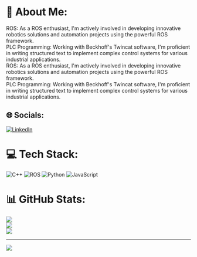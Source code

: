# 💫 About Me:
ROS: As a ROS enthusiast, I'm actively involved in developing innovative robotics solutions and automation projects using the powerful ROS framework.<br>PLC Programming: Working with Beckhoff's Twincat software, I'm proficient in writing structured text to implement complex control systems for various industrial applications.<br>ROS: As a ROS enthusiast, I'm actively involved in developing innovative robotics solutions and automation projects using the powerful ROS framework.<br>PLC Programming: Working with Beckhoff's Twincat software, I'm proficient in writing structured text to implement complex control systems for various industrial applications.


## 🌐 Socials:
[![LinkedIn](https://img.shields.io/badge/LinkedIn-%230077B5.svg?logo=linkedin&logoColor=white)](https://linkedin.com/in/https://www.linkedin.com/in/berke-tunckal/) 

# 💻 Tech Stack:
![C++](https://img.shields.io/badge/c++-%2300599C.svg?style=for-the-badge&logo=c%2B%2B&logoColor=white) ![ROS](https://img.shields.io/badge/ros-%230A0FF9.svg?style=for-the-badge&logo=ros&logoColor=white) ![Python](https://img.shields.io/badge/python-3670A0?style=for-the-badge&logo=python&logoColor=ffdd54) ![JavaScript](https://img.shields.io/badge/javascript-%23323330.svg?style=for-the-badge&logo=javascript&logoColor=%23F7DF1E)
# 📊 GitHub Stats:
![](https://github-readme-stats.vercel.app/api?username=berketunckal&theme=dark&hide_border=false&include_all_commits=false&count_private=false)<br/>
![](https://github-readme-streak-stats.herokuapp.com/?user=berketunckal&theme=dark&hide_border=false)<br/>
![](https://github-readme-stats.vercel.app/api/top-langs/?username=berketunckal&theme=dark&hide_border=false&include_all_commits=false&count_private=false&layout=compact)

---
[![](https://visitcount.itsvg.in/api?id=berketunckal&icon=0&color=1)](https://visitcount.itsvg.in)

<!-- Proudly created with GPRM ( https://gprm.itsvg.in ) -->
